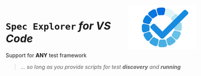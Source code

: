 <img src="Resources/Images/check-3183217_640 transparent.png" align="right" width="180" />

# `Spec Explorer` _for VS Code_

Support for **ANY** test framework

> ... _so long as you provide scripts for test **discovery** and **running**_
